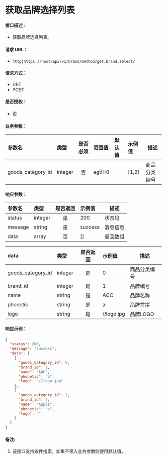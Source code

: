 # 获取品牌选择列表

#### 接口描述：
- 获取品牌选择列表。

#### 请求 URL：
- `http|https://host/api/v1/brand/method/get.brand.select/`

#### 请求方式：
- GET
- POST

#### 是否授权：
- 否

#### 业务参数：
|参数名|类型|是否必须|范围值|默认值|示例值|描述|
|:----|:---|:---:|:-----|:-----|:-----|-----|
|goods_category_id |integer |否 |egt[]:0 | |[1,2] |商品分类编号 |

#### 响应参数：
|参数名|类型|是否返回|示例值|描述|
|:-----|:-----|:---:|:-----|-----|
|status |integer |是 |200 |状态码 |
|message |string |是 |success |消息信息 |
|data |array |否 |[] |返回数组 |

|data|类型|是否返回|示例值|描述|
|:-----|:-----|:---:|:-----|-----|
|goods_category_id |integer |是 |0 |商品分类编号 |
|brand_id |integer |是 |1 |品牌编号 |
|name |string |是 |AOC |品牌名称 |
|phonetic |string |是 |a |品牌首拼 |
|logo |string |是 |//logo.jpg |品牌LOGO |

#### 响应示例：
```json
{
  "status": 200,
  "message": "success",
  "data": [
    {
      "goods_category_id": 0,
      "brand_id": 1,
      "name": "AOC",
      "phonetic": "a",
      "logo": "//logo.jpg"
    },
    {
      "goods_category_id": 1,
      "brand_id": 2,
      "name": "Apple",
      "phonetic": "a",
      "logo": ""
    }
  ]
}
```

#### 备注:
1. 该接口支持条件搜索，如果不带入业务参数则使用默认值。